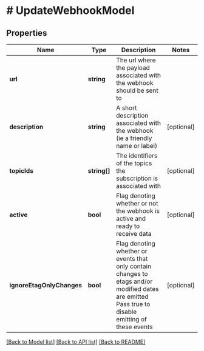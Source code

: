 # # UpdateWebhookModel

## Properties

Name | Type | Description | Notes
------------ | ------------- | ------------- | -------------
**url** | **string** | The url where the payload associated with the webhook should be sent to |
**description** | **string** | A short description associated with the webhook (ie a friendly name or label) | [optional]
**topicIds** | **string[]** | The identifiers of the topics the subscription is associated with | [optional]
**active** | **bool** | Flag denoting whether or not the webhook is active and ready to receive data | [optional]
**ignoreEtagOnlyChanges** | **bool** | Flag denoting whether or events that only contain changes to etags and/or modified dates are emitted  Pass true to disable emitting of these events | [optional]

[[Back to Model list]](../../README.md#models) [[Back to API list]](../../README.md#endpoints) [[Back to README]](../../README.md)
